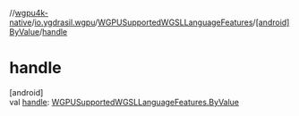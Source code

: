 //[wgpu4k-native](../../../../index.md)/[io.ygdrasil.wgpu](../../index.md)/[WGPUSupportedWGSLLanguageFeatures](../index.md)/[[android]ByValue](index.md)/[handle](handle.md)

# handle

[android]\
val [handle](handle.md): [WGPUSupportedWGSLLanguageFeatures.ByValue](../../../io.ygdrasil.wgpu.android/-w-g-p-u-supported-w-g-s-l-language-features/-by-value/index.md)